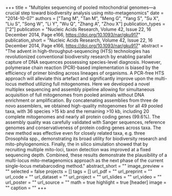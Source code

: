 +++
title = "Multiplex sequencing of pooled mitochondrial genomes—a crucial step toward biodiversity analysis using mito-metagenomics"
date = "2014-10-07"
authors = ["Tang M", "Tan M", "Meng G", "Yang S", "Su X", "Liu S", "Song W", "Li Y", "Wu Q", "Zhang A", "Zhou X"]
publication_types = ["2"]
publication = "Nucleic Acids Research, Volume 42, Issue 22, 16 December 2014, Page e166, https://doi.org/10.1093/nar/gku917"
publication_short = "Nucleic Acids Research, Volume 42, Issue 22, 16 December 2014, Page e166, https://doi.org/10.1093/nar/gku917"
abstract = "The advent in high-throughput-sequencing (HTS) technologies has revolutionized conventional biodiversity research by enabling parallel capture of DNA sequences possessing species-level diagnosis. However, polymerase chain reaction (PCR)-based implementation is biased by the efficiency of primer binding across lineages of organisms. A PCR-free HTS approach will alleviate this artefact and significantly improve upon the multi-locus method utilizing full mitogenomes. Here we developed a novel multiplex sequencing and assembly pipeline allowing for simultaneous acquisition of full mitogenomes from pooled animals without DNA enrichment or amplification. By concatenating assemblies from three de novo assemblers, we obtained high-quality mitogenomes for all 49 pooled taxa, with 36 species >15 kb and the remaining >10 kb, including 20 complete mitogenomes and nearly all protein coding genes (99.6%). The assembly quality was carefully validated with Sanger sequences, reference genomes and conservativeness of protein coding genes across taxa. The new method was effective even for closely related taxa, e.g. three Drosophila spp., demonstrating its broad utility for biodiversity research and mito-phylogenomics. Finally, the in silico simulation showed that by recruiting multiple mito-loci, taxon detection was improved at a fixed sequencing depth. Combined, these results demonstrate the plausibility of a multi-locus mito-metagenomics approach as the next phase of the current single-locus metabarcoding method."
abstract_short = ""
image_preview = ""
selected = false
projects = []
tags = []
url_pdf = ""
url_preprint = ""
url_code = ""
url_dataset = ""
url_project = ""
url_slides = ""
url_video = ""
url_poster = ""
url_source = ""
math = true
highlight = true
[header]
image = ""
caption = ""
+++